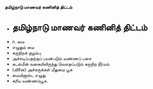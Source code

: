 **தமிழ்நாடு மாணவர் கணினித் திட்டம்**
- # தமிழ்நாடு மாணவர் கணினித் திட்டம்
- n. மை
- எழுதும் மை
- கருநிறக் குழம்பு
- அச்சடிப்பதற்குப் பயன்படும் வண்ணப் பசை
- கடல்மீன் வகையிலிருந்து வௌதப்படும் கருநிற நீர்மம்
- (வினை) அச்சுருக்கள் மீதுமை பூசு
- மையினால்ட எழுது
- கரிய வண்ணம்பூசு.

